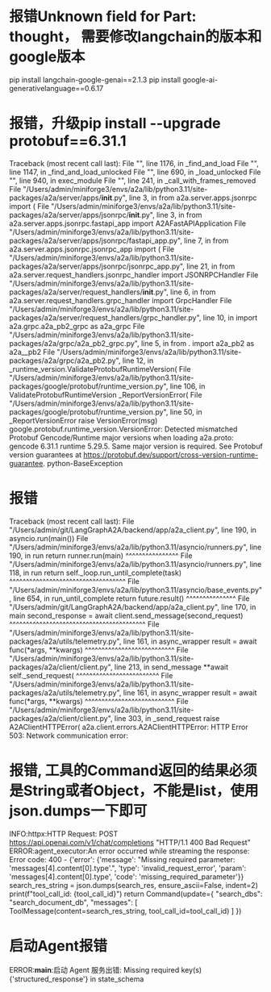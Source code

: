 # 报错Unknown field for Part: thought， 需要修改langchain的版本和google版本
pip install langchain-google-genai==2.1.3
pip install google-ai-generativelanguage==0.6.17

# 报错，升级pip install --upgrade protobuf==6.31.1
Traceback (most recent call last):
  File "<frozen importlib._bootstrap>", line 1176, in _find_and_load
  File "<frozen importlib._bootstrap>", line 1147, in _find_and_load_unlocked
  File "<frozen importlib._bootstrap>", line 690, in _load_unlocked
  File "<frozen importlib._bootstrap_external>", line 940, in exec_module
  File "<frozen importlib._bootstrap>", line 241, in _call_with_frames_removed
  File "/Users/admin/miniforge3/envs/a2a/lib/python3.11/site-packages/a2a/server/apps/__init__.py", line 3, in <module>
    from a2a.server.apps.jsonrpc import (
  File "/Users/admin/miniforge3/envs/a2a/lib/python3.11/site-packages/a2a/server/apps/jsonrpc/__init__.py", line 3, in <module>
    from a2a.server.apps.jsonrpc.fastapi_app import A2AFastAPIApplication
  File "/Users/admin/miniforge3/envs/a2a/lib/python3.11/site-packages/a2a/server/apps/jsonrpc/fastapi_app.py", line 7, in <module>
    from a2a.server.apps.jsonrpc.jsonrpc_app import (
  File "/Users/admin/miniforge3/envs/a2a/lib/python3.11/site-packages/a2a/server/apps/jsonrpc/jsonrpc_app.py", line 21, in <module>
    from a2a.server.request_handlers.jsonrpc_handler import JSONRPCHandler
  File "/Users/admin/miniforge3/envs/a2a/lib/python3.11/site-packages/a2a/server/request_handlers/__init__.py", line 6, in <module>
    from a2a.server.request_handlers.grpc_handler import GrpcHandler
  File "/Users/admin/miniforge3/envs/a2a/lib/python3.11/site-packages/a2a/server/request_handlers/grpc_handler.py", line 10, in <module>
    import a2a.grpc.a2a_pb2_grpc as a2a_grpc
  File "/Users/admin/miniforge3/envs/a2a/lib/python3.11/site-packages/a2a/grpc/a2a_pb2_grpc.py", line 5, in <module>
    from . import a2a_pb2 as a2a__pb2
  File "/Users/admin/miniforge3/envs/a2a/lib/python3.11/site-packages/a2a/grpc/a2a_pb2.py", line 12, in <module>
    _runtime_version.ValidateProtobufRuntimeVersion(
  File "/Users/admin/miniforge3/envs/a2a/lib/python3.11/site-packages/google/protobuf/runtime_version.py", line 106, in ValidateProtobufRuntimeVersion
    _ReportVersionError(
  File "/Users/admin/miniforge3/envs/a2a/lib/python3.11/site-packages/google/protobuf/runtime_version.py", line 50, in _ReportVersionError
    raise VersionError(msg)
google.protobuf.runtime_version.VersionError: Detected mismatched Protobuf Gencode/Runtime major versions when loading a2a.proto: gencode 6.31.1 runtime 5.29.5. Same major version is required. See Protobuf version guarantees at https://protobuf.dev/support/cross-version-runtime-guarantee.
python-BaseException


# 报错
Traceback (most recent call last):
  File "/Users/admin/git/LangGraphA2A/backend/app/a2a_client.py", line 190, in <module>
    asyncio.run(main())
  File "/Users/admin/miniforge3/envs/a2a/lib/python3.11/asyncio/runners.py", line 190, in run
    return runner.run(main)
           ^^^^^^^^^^^^^^^^
  File "/Users/admin/miniforge3/envs/a2a/lib/python3.11/asyncio/runners.py", line 118, in run
    return self._loop.run_until_complete(task)
           ^^^^^^^^^^^^^^^^^^^^^^^^^^^^^^^^^^^
  File "/Users/admin/miniforge3/envs/a2a/lib/python3.11/asyncio/base_events.py", line 654, in run_until_complete
    return future.result()
           ^^^^^^^^^^^^^^^
  File "/Users/admin/git/LangGraphA2A/backend/app/a2a_client.py", line 170, in main
    second_response = await client.send_message(second_request)
                      ^^^^^^^^^^^^^^^^^^^^^^^^^^^^^^^^^^^^^^^^^
  File "/Users/admin/miniforge3/envs/a2a/lib/python3.11/site-packages/a2a/utils/telemetry.py", line 161, in async_wrapper
    result = await func(*args, **kwargs)
             ^^^^^^^^^^^^^^^^^^^^^^^^^^^
  File "/Users/admin/miniforge3/envs/a2a/lib/python3.11/site-packages/a2a/client/client.py", line 213, in send_message
    **await self._send_request(
      ^^^^^^^^^^^^^^^^^^^^^^^^^
  File "/Users/admin/miniforge3/envs/a2a/lib/python3.11/site-packages/a2a/utils/telemetry.py", line 161, in async_wrapper
    result = await func(*args, **kwargs)
             ^^^^^^^^^^^^^^^^^^^^^^^^^^^
  File "/Users/admin/miniforge3/envs/a2a/lib/python3.11/site-packages/a2a/client/client.py", line 303, in _send_request
    raise A2AClientHTTPError(
a2a.client.errors.A2AClientHTTPError: HTTP Error 503: Network communication error: 

# 报错, 工具的Command返回的结果必须是String或者Object，不能是list，使用json.dumps一下即可
INFO:httpx:HTTP Request: POST https://api.openai.com/v1/chat/completions "HTTP/1.1 400 Bad Request"
ERROR:agent_executor:An error occurred while streaming the response: Error code: 400 - {'error': {'message': "Missing required parameter: 'messages[4].content[0].type'.", 'type': 'invalid_request_error', 'param': 'messages[4].content[0].type', 'code': 'missing_required_parameter'}}
    search_res_string = json.dumps(search_res, ensure_ascii=False, indent=2)
    print(f"tool_call_id: {tool_call_id}")
    return Command(update={
        "search_dbs": "search_document_db",
        "messages": [
            ToolMessage(content=search_res_string, tool_call_id=tool_call_id)
        ]
    })


# 启动Agent报错
ERROR:__main__:启动 Agent 服务出错: Missing required key(s) {'structured_response'} in state_schema

